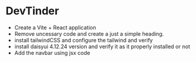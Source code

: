 # DevTinder

- Create a Vite + React application 
- Remove uncessary  code and create a just a simple heading.
- install tailwindCSS and configure the tailwind and verify
- install daisyui 4.12.24 version and verify it as it properly installed or not
- Add the navbar using jsx code